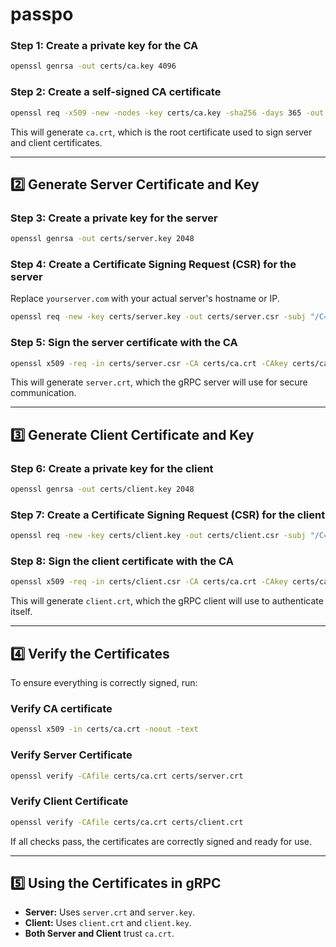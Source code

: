 # passpo








### **Step 1: Create a private key for the CA**
```sh
openssl genrsa -out certs/ca.key 4096
```

### **Step 2: Create a self-signed CA certificate**
```sh
openssl req -x509 -new -nodes -key certs/ca.key -sha256 -days 365 -out certs/ca.crt -subj "/C=US/ST=California/L=San Francisco/O=MyCA/OU=IT/CN=MyCA"
```

This will generate `ca.crt`, which is the root certificate used to sign server and client certificates.

---

## 2️⃣ Generate Server Certificate and Key
### **Step 3: Create a private key for the server**
```sh
openssl genrsa -out certs/server.key 2048
```

### **Step 4: Create a Certificate Signing Request (CSR) for the server**
Replace `yourserver.com` with your actual server's hostname or IP.
```sh
openssl req -new -key certs/server.key -out certs/server.csr -subj "/C=US/ST=California/L=San Francisco/O=MyCompany/OU=IT/CN=localhost"
```

### **Step 5: Sign the server certificate with the CA**
```sh
openssl x509 -req -in certs/server.csr -CA certs/ca.crt -CAkey certs/ca.key -CAcreateserial -out certs/server.crt -days 365 -sha256
```

This will generate `server.crt`, which the gRPC server will use for secure communication.

---

## 3️⃣ Generate Client Certificate and Key
### **Step 6: Create a private key for the client**
```sh
openssl genrsa -out certs/client.key 2048
```

### **Step 7: Create a Certificate Signing Request (CSR) for the client**
```sh
openssl req -new -key certs/client.key -out certs/client.csr -subj "/C=US/ST=California/L=San Francisco/O=MyCompany/OU=IT/CN=client"
```

### **Step 8: Sign the client certificate with the CA**
```sh
openssl x509 -req -in certs/client.csr -CA certs/ca.crt -CAkey certs/ca.key -CAcreateserial -out certs/client.crt -days 365 -sha256
```

This will generate `client.crt`, which the gRPC client will use to authenticate itself.

---

## 4️⃣ Verify the Certificates
To ensure everything is correctly signed, run:

### **Verify CA certificate**
```sh
openssl x509 -in certs/ca.crt -noout -text
```

### **Verify Server Certificate**
```sh
openssl verify -CAfile certs/ca.crt certs/server.crt
```

### **Verify Client Certificate**
```sh
openssl verify -CAfile certs/ca.crt certs/client.crt
```

If all checks pass, the certificates are correctly signed and ready for use.

---

## 5️⃣ Using the Certificates in gRPC
- **Server:** Uses `server.crt` and `server.key`.
- **Client:** Uses `client.crt` and `client.key`.
- **Both Server and Client** trust `ca.crt`.